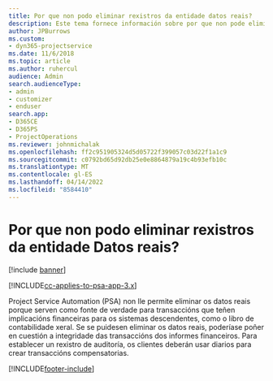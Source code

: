 ```yaml
---
title: Por que non podo eliminar rexistros da entidade datos reais?
description: Este tema fornece información sobre por que non pode eliminar rexistros da entidade datos reais.
author: JPBurrows
ms.custom:
- dyn365-projectservice
ms.date: 11/6/2018
ms.topic: article
ms.author: ruhercul
audience: Admin
search.audienceType:
- admin
- customizer
- enduser
search.app:
- D365CE
- D365PS
- ProjectOperations
ms.reviewer: johnmichalak
ms.openlocfilehash: ff2c951905324d5d05722f399057c03d22f1a1c9
ms.sourcegitcommit: c0792bd65d92db25e0e8864879a19c4b93efb10c
ms.translationtype: MT
ms.contentlocale: gl-ES
ms.lasthandoff: 04/14/2022
ms.locfileid: "8584410"
---
```

# <a name="why-cant-i-delete-records-from-the-actuals-entity"></a>Por que non podo eliminar rexistros da entidade Datos reais?

[!include [banner](../includes/psa-now-project-operations.md)]

[!INCLUDE[cc-applies-to-psa-app-3.x](../includes/cc-applies-to-psa-app-3x.md)]

Project Service Automation (PSA) non lle permite eliminar os datos reais porque serven como fonte de verdade para transaccións que teñen implicacións financeiras para os sistemas descendentes, como o libro de contabilidade xeral. Se se puidesen eliminar os datos reais, poderíase poñer en cuestión a integridade das transaccións dos informes financeiros. Para establecer un rexistro de auditoría, os clientes deberán usar diarios para crear transaccións compensatorias.



[!INCLUDE[footer-include](../includes/footer-banner.md)]
